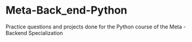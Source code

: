 # Meta-Back_end-Python
Practice questions and projects done for the Python course of the Meta - Backend Specialization
